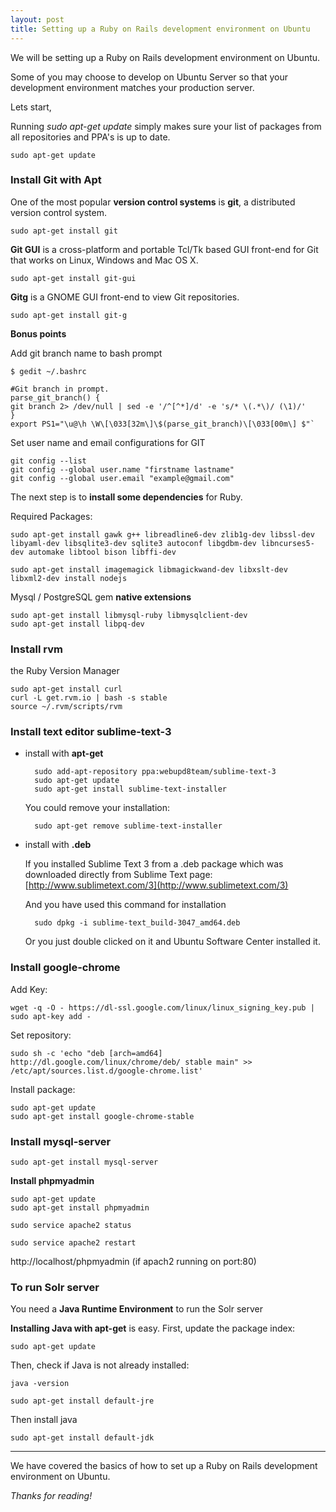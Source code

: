 ```yaml
---
layout: post
title: Setting up a Ruby on Rails development environment on Ubuntu
---
```


We will be setting up a Ruby on Rails development environment on Ubuntu.

Some of you may choose to develop on Ubuntu Server so that your development environment matches your production server. 

Lets start,

Running
	*sudo apt-get update* simply makes sure your list of packages from all repositories and PPA's is up to date.

	sudo apt-get update

### Install Git with Apt

One of the most popular **version control systems** is **git**, a distributed version control system.

	sudo apt-get install git

**Git GUI** is a cross-platform and portable Tcl/Tk based GUI front-end for Git that works on Linux, Windows and Mac OS X.

	sudo apt-get install git-gui

**Gitg** is a GNOME GUI front-end to view Git repositories.

	sudo apt-get install git-g

**Bonus points**

Add git branch name to bash prompt

	$ gedit ~/.bashrc

	#Git branch in prompt.
	parse_git_branch() {
	git branch 2> /dev/null | sed -e '/^[^*]/d' -e 's/* \(.*\)/ (\1)/'
	}
	export PS1="\u@\h \W\[\033[32m\]\$(parse_git_branch)\[\033[00m\] $"`

Set user name and email configurations for GIT

	git config --list
	git config --global user.name "firstname lastname"
	git config --global user.email "example@gmail.com"


The next step is to **install some dependencies** for Ruby.

Required Packages:

	sudo apt-get install gawk g++ libreadline6-dev zlib1g-dev libssl-dev libyaml-dev libsqlite3-dev sqlite3 autoconf libgdbm-dev libncurses5-dev automake libtool bison libffi-dev

	sudo apt-get install imagemagick libmagickwand-dev libxslt-dev libxml2-dev install nodejs

Mysql / PostgreSQL gem **native extensions**

	sudo apt-get install libmysql-ruby libmysqlclient-dev
	sudo apt-get install libpq-dev

### Install rvm

the Ruby Version Manager

	sudo apt-get install curl
	curl -L get.rvm.io | bash -s stable
	source ~/.rvm/scripts/rvm

### Install text editor sublime-text-3

* install with **apt-get**

		sudo add-apt-repository ppa:webupd8team/sublime-text-3
		sudo apt-get update
		sudo apt-get install sublime-text-installer

	You could remove your installation:

		sudo apt-get remove sublime-text-installer

* install with **.deb**

	If you installed Sublime Text 3 from a .deb package which was downloaded directly from Sublime Text page: [http://www.sublimetext.com/3](http://www.sublimetext.com/3)

	And you have used this command for installation

		sudo dpkg -i sublime-text_build-3047_amd64.deb

	Or you just double clicked on it and Ubuntu Software Center installed it.

### Install google-chrome

Add Key:

	wget -q -O - https://dl-ssl.google.com/linux/linux_signing_key.pub | sudo apt-key add -

  Set repository:

	sudo sh -c 'echo "deb [arch=amd64] http://dl.google.com/linux/chrome/deb/ stable main" >> /etc/apt/sources.list.d/google-chrome.list'

  Install package:

	sudo apt-get update
	sudo apt-get install google-chrome-stable

### Install mysql-server

	sudo apt-get install mysql-server

**Install phpmyadmin**

	sudo apt-get update
	sudo apt-get install phpmyadmin

	sudo service apache2 status

	sudo service apache2 restart

http://localhost/phpmyadmin (if apach2 running on port:80)

### To run Solr server

You need a **Java Runtime Environment** to run the Solr server

**Installing Java with apt-get** is easy. First, update the package index:

	sudo apt-get update

Then, check if Java is not already installed:

	java -version

	sudo apt-get install default-jre

Then install java

	sudo apt-get install default-jdk

***

We have covered the basics of how to set up a Ruby on Rails development environment on Ubuntu.

*Thanks for reading!*
